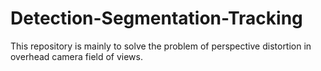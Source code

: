 # Detection-Segmentation-Tracking
This repository is mainly to solve the problem of perspective distortion in overhead camera field of views.
